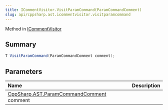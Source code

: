 ```yaml
---
title: ICommentVisitor.VisitParamCommand(ParamCommandComment)
slug: api/cppsharp.ast.icommentvisitor.visitparamcommand
---
```

Method in [ICommentVisitor](/api/cppsharp/ast/icommentvisitor)

## Summary



```csharp
T VisitParamCommand(ParamCommandComment comment);
```

## Parameters

|Name|Description|
|:---|:---|
|[CppSharp.AST.ParamCommandComment](/api/cppsharp/ast/paramcommandcomment) comment||

